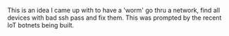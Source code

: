 This is an idea I came up with to have a 'worm' go thru a network, find all devices with bad ssh pass and fix them. This was prompted by the recent IoT botnets being built.
